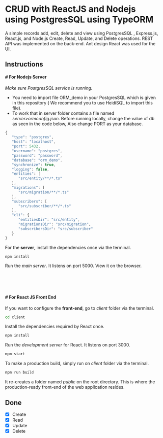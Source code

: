 # CRUD with ReactJS and Nodejs using PostgresSQL using TypeORM

A simple records add, edit, delete and view using PostgresSQL , Express.js, React.js, and Node.js Create, Read, Update, and Delete operations. REST API was implemented on the back-end. Ant design React was used for the UI.



## Instructions


#### # For Nodejs Server
*Make sure PostgresSQL service is running.*

- You need to import file ORM_demo in your PostgresSQL which is given in this repository ( We recommend you to use HeidiSQL to import this file).
- To work that in server folder contains a file named *server>ormconfig.json*. Before running locally, change the value of db as seen in the code below, Also change PORT as your database.

```js
{
   "type": "postgres",
   "host": "localhost",
   "port": 5432,
   "username": "postgres",
   "password": "password",
   "database": "orm_demo",
   "synchronize": true,
   "logging": false,
   "entities": [
      "src/entity/**/*.ts"
   ],
   "migrations": [
      "src/migration/**/*.ts"
   ],
   "subscribers": [
      "src/subscriber/**/*.ts"
   ],
   "cli": {
      "entitiesDir": "src/entity",
      "migrationsDir": "src/migration",
      "subscribersDir": "src/subscriber"
   }
}
```

For the **server**, install the dependencies once via the terminal.
```bash
npm install
```

Run the *main server*. It listens on port 5000.
View it on the browser.

<br><br><br>

#### # For React JS Front End

If you want to configure the **front-end**, go to *client*  folder via the terminal.

```bash
cd client
```

Install the dependencies required by React once.
```bash
npm install
```

Run the *development server* for React. It listens on port 3000.
```bash
npm start
```

To make a production build, simply run on *client* folder via the terminal.
```bash
npm run build
```

It re-creates a folder named *public* on the root directory. This is where the production-ready front-end of the web application resides.


## Done

- [x] Create
- [x] Read
- [x] Update
- [x] Delete